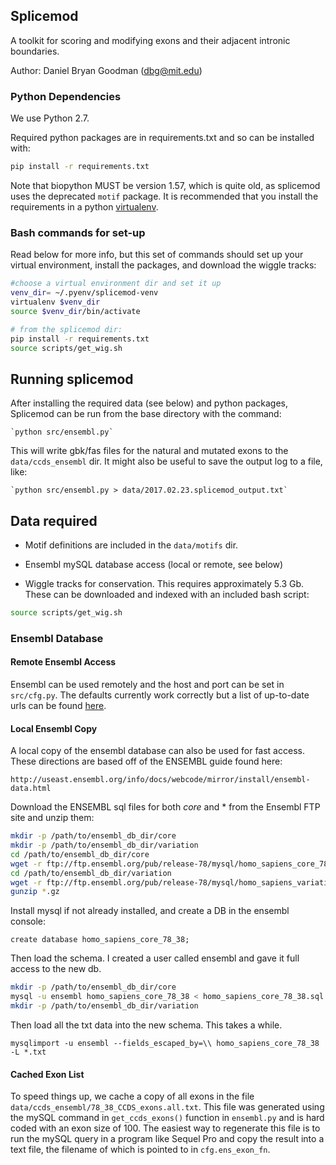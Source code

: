 ## Splicemod

A toolkit for scoring and modifying exons and their adjacent intronic boundaries.

Author: Daniel Bryan Goodman (dbg@mit.edu)

### Python Dependencies

We use Python 2.7.

Required python packages are in requirements.txt and so can be installed with:

```bash
pip install -r requirements.txt
```

Note that biopython MUST be version 1.57, which is quite old, as splicemod uses
the deprecated `motif` package. It is recommended that you install the requirements in
a python [virtualenv](http://docs.python-guide.org/en/latest/dev/virtualenvs/).

### Bash commands for set-up

Read below for more info, but this set of commands should set up your virtual environment,
install the packages, and download the wiggle tracks:

```bash
#choose a virtual environment dir and set it up
venv_dir= ~/.pyenv/splicemod-venv
virtualenv $venv_dir
source $venv_dir/bin/activate

# from the splicemod dir:
pip install -r requirements.txt
source scripts/get_wig.sh
```

## Running splicemod

After installing the required data (see below) and python packages, Splicemod can be run from the base directory with the command:

	`python src/ensembl.py`

This will write gbk/fas files for the natural and mutated exons to the `data/ccds_ensembl` dir. It might also be useful to save the output log to a file, like:

	`python src/ensembl.py > data/2017.02.23.splicemod_output.txt`


## Data required

* Motif definitions are included in the `data/motifs` dir.

* Ensembl mySQL database access (local or remote, see below)

* Wiggle tracks for conservation. This requires approximately 5.3 Gb. These can be downloaded and indexed with
  an included bash script:

```bash
source scripts/get_wig.sh
```

### Ensembl Database

#### Remote Ensembl Access

Ensembl can be used remotely and the host and port can be set in `src/cfg.py`. The defaults
currently work correctly but a list of up-to-date urls can be found [here](http://useast.ensembl.org/info/data/mysql.html).

#### Local Ensembl Copy

A local copy of the ensembl database can also be used for fast access. These directions are based off of the ENSEMBL guide found here:

`http://useast.ensembl.org/info/docs/webcode/mirror/install/ensembl-data.html`

Download the ENSEMBL sql files for both *core* and * from the Ensembl FTP site and unzip them:

```bash
mkdir -p /path/to/ensembl_db_dir/core
mkdir -p /path/to/ensembl_db_dir/variation
cd /path/to/ensembl_db_dir/core
wget -r ftp://ftp.ensembl.org/pub/release-78/mysql/homo_sapiens_core_78_38/
cd /path/to/ensembl_db_dir/variation
wget -r ftp://ftp.ensembl.org/pub/release-78/mysql/homo_sapiens_variation_78_38/
gunzip *.gz
```

Install mysql if not already installed, and create a DB in the ensembl console:

```
create database homo_sapiens_core_78_38;
```

Then load the schema. I created a user called ensembl and gave it full access to the new db.

```bash
mkdir -p /path/to/ensembl_db_dir/core
mysql -u ensembl homo_sapiens_core_78_38 < homo_sapiens_core_78_38.sql
mkdir -p /path/to/ensembl_db_dir/variation
```

Then load all the txt data into the new schema. This takes a while.

```
mysqlimport -u ensembl --fields_escaped_by=\\ homo_sapiens_core_78_38 -L *.txt
```

#### Cached Exon List

To speed things up, we cache a copy of all exons in the file `data/ccds_ensembl/78_38_CCDS_exons.all.txt`. This file was generated using the mySQL command in `get_ccds_exons()` function in `ensembl.py` and is hard coded with an exon size of 100. The easiest way to regenerate this file is to run the mySQL query in a program like Sequel Pro and copy the result into a text file, the filename of which is pointed to in `cfg.ens_exon_fn`.

